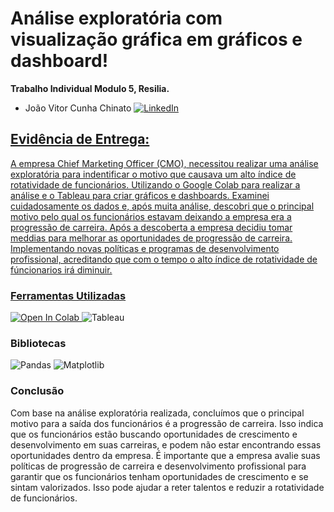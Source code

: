# Análise exploratória com visualização gráfica em gráficos e dashboard!

**Trabalho Individual Modulo 5, Resilia.**
 
- João Vitor Cunha Chinato <a href="https://www.linkedin.com/in/joao-vitor-cunha-chinato/">
        <img src="https://img.shields.io/badge/LinkedIn-blue?style=flat-square&logo=linkedin" alt="LinkedIn">


## Evidência de Entrega:
A empresa Chief Marketing Officer (CMO), necessitou realizar uma análise exploratória para indentificar o motivo que causava um alto índice de rotatividade de funcionários. Utilizando o Google Colab para realizar a análise e o Tableau para criar gráficos e dashboards. Examinei cuidadosamente os dados e, após muita análise, descobri que o principal motivo pelo qual os funcionários estavam deixando a empresa era a progressão de carreira.
Após a descoberta a empresa decidiu tomar meddias para melhorar as oportunidades de progressão de carreira. Implementando novas políticas e programas de desenvolvimento profissional, acreditando que com o tempo o alto índice de rotatividade de fúncionarios irá diminuir.

### Ferramentas Utilizadas

<a target="_blank" href="https://colab.research.google.com/github/GoogleCloudPlatform/vertex-ai-samples/blob/main/notebooks/official/model_monitoring/model_monitoring.ipynb"> 
  <img src="https://colab.research.google.com/assets/colab-badge.svg" alt="Open In Colab"/>
</a>
<img src="https://logosmarcas.net/wp-content/uploads/2021/10/Tableau-Logo.png" alt="Tableau">


### Bibliotecas
<img src="https://img.shields.io/badge/pandas-%23150458.svg?style=for-the-badge&logo=pandas&logoColor=white" alt="Pandas">
      <img src="https://img.shields.io/badge/Matplotlib-%23ffffff.svg?style=for-the-badge&logo=Matplotlib&logoColor=black" alt="Matplotlib">

### Conclusão
Com base na análise exploratória realizada, concluímos que o principal motivo para a saída dos funcionários é a progressão de carreira. Isso indica que os funcionários estão buscando oportunidades de crescimento e desenvolvimento em suas carreiras, e podem não estar encontrando essas oportunidades dentro da empresa. É importante que a empresa avalie suas políticas de progressão de carreira e desenvolvimento profissional para garantir que os funcionários tenham oportunidades de crescimento e se sintam valorizados. Isso pode ajudar a reter talentos e reduzir a rotatividade de funcionários.